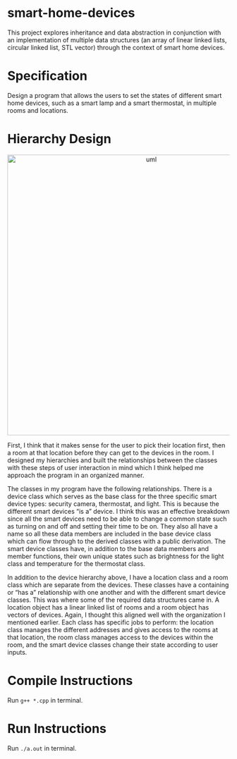 # smart-home-devices
This project explores inheritance and data abstraction in conjunction with an implementation of multiple data structures 
(an array of linear linked lists, circular linked list, STL vector) through the context of smart home devices.

# Specification
Design a program that allows the users to set the states of different smart home devices, such as a smart lamp and a smart thermostat, in multiple rooms and locations.

# Hierarchy Design
<p align="center">
  <img width="637" alt="uml" src="https://github.com/ployniti/smart-home-devices/assets/145937137/5bb7d6e0-1913-4472-bd7f-175517299c74">
</p>

First, I think that it makes sense for the user to pick their location first, then a room at that location before they can get to the devices in the room. 
I designed my hierarchies and built the relationships between the classes with these steps of user interaction in mind which I think helped me approach the program in an organized manner.

The classes in my program have the following relationships. 
There is a device class which serves as the base class for the three specific smart device types: security camera, thermostat, and light. 
This is because the different smart devices “is a” device. I think this was an effective breakdown since all the smart devices need to be able to change a common state 
such as turning on and off and setting their time to be on. 
They also all have a name so all these data members are included in the base device class which can flow through to the derived classes with a public derivation. 
The smart device classes have, in addition to the base data members and member functions, their own unique states such as brightness for the light class and temperature for the thermostat class.

In addition to the device hierarchy above, I have a location class and a room class which are separate from the devices. 
These classes have a containing or “has a” relationship with one another and with the different smart device classes. 
This was where some of the required data structures came in. A location object has a linear linked list of rooms and a room object has vectors of devices. 
Again, I thought this aligned well with the organization I mentioned earlier. 
Each class has specific jobs to perform: the location class manages the different addresses and gives access to the rooms at that location, 
the room class manages access to the devices within the room, and the smart device classes change their state according to user inputs. 

# Compile Instructions
Run `g++ *.cpp` in terminal.

# Run Instructions
Run `./a.out` in terminal.
